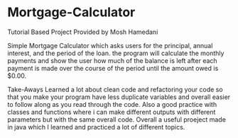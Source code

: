 # Mortgage-Calculator

Tutorial Based Project Provided by Mosh Hamedani

Simple Mortgage Calculator which asks users for the principal, annual interest, and the period of the loan.
the program will calculate the monthly payments and show the user how much of the balance is left after each payment is made over the course of the period until the amount owed is $0.00.

Take-Aways
  Learned a lot about clean code and refactoring your code so that you make your program have less duplicate variables and overall easier to follow along as you read through the code. Also a good practice with classes and functions where i can make different outputs with different parameters but with the same overall code. Overall a useful proeject made in java which I learned and practiced a lot of different topics.
